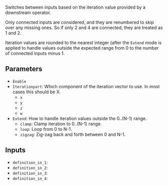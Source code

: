 Switches between inputs based on the iteration value provided by a downstream operator.

Only connected inputs are considered, and they are renumbered to skip over any missing ones. So if
only 2 and 4 are connected, they are treated as 1 and 2.

Iteration values are rounded to the nearest integer (after the `Extend` mode is applied to handle values
outside the expected range from 0 to the number of connected inputs minus 1.

## Parameters

* `Enable`
* `Iterationpart`: Which component of the iteration vector to use. In most cases this should be X.
  * `x`
  * `y`
  * `z`
  * `w`
* `Extend`: How to handle iteration values outside the 0..(N-1) range. 
  * `clamp`: Clamp iteration to 0..(N-1) range.
  * `loop`: Loop from 0 to N-1.
  * `zigzag`: Zig-zag back and forth between 0 and N-1.

## Inputs

* `definition_in_1`:
* `definition_in_2`:
* `definition_in_3`: 
* `definition_in_4`: 